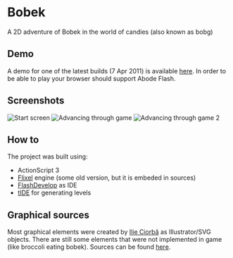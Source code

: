 # Bobek
A 2D adventure of Bobek in the world of candies (also known as bobg)

## Demo
A demo for one of the latest builds (7 Apr 2011) is available [here](http://9-volt.github.io/bobek/). 
In order to be able to play your browser should support Abode Flash.

## Screenshots
![Start screen](http://9-volt.github.io/bobek/screens/bobek-1.jpg)
![Advancing through game](http://9-volt.github.io/bobek/screens/bobek-2.jpg)
![Advancing through game 2](http://9-volt.github.io/bobek/screens/bobek-3.jpg)

## How to
The project was built using:
* ActionScript 3
* [Flixel](http://flixel.org/index.html) engine (some old version, but it is embeded in sources)
* [FlashDevelop](http://www.flashdevelop.org/) as IDE
* [tIDE](http://tide.codeplex.com/) for generating levels

## Graphical sources
Most graphical elements were created by [Ilie Ciorbă](http://ilieciorba.com/) as Illustrator/SVG objects. 
There are still some elements that were not implemented in game (like broccoli eating bobek).
Sources can be found [here](https://mega.co.nz/#F!0B4H3A4C!8WwrB_xTv96_e18asrSR4g).
